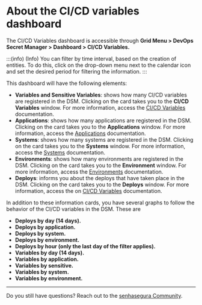 # About the CI/CD variables dashboard

The CI/CD Variables dashboard is accessible through **Grid Menu > DevOps Secret Manager > Dashboard > CI/CD Variables.** 

:::(info) (Info)
You can filter by time interval, based on the creation of entities. To do this, click on the drop-down menu next to the calendar icon and set the desired period for filtering the information.
:::

This dashboard will have the following elements:

* **Variables and Sensitive Variables**: shows how many CI/CD variables are registered in the DSM. Clicking on the card takes you to the **CI/CD Variables** window. For more information, access the [CI/CD Variables](/v3-32/docs/dsm-about-cicd) documentation.
* **Applications**: shows how many applications are registered in the DSM. Clicking on the card takes you to the **Applications** window. For more information, access the [Applications](/v3-32/docs/how-to-manage-an-application-in-devops-secret-manager) documentation.
* **Systems**: shows how many systems are registered in the DSM. Clicking on the card takes you to the **Systems** window. For more information, access the [Systems](/v3-32/docs/how-to-manage-systems) documentation.
* **Environments**: shows how many environments are registered in the DSM. Clicking on the card takes you to the **Environment** window. For more information, access the [Environments](/v3-32/docs/how-to-manage-environments) documentation.
* **Deploys**: informs you about the deploys that have taken place in the DSM. Clicking on the card takes you to the **Deploys** window. For more information, access the on [CI/CD Variables](/v3-32/docs/dsm-about-cicd) documentation.

In addition to these information cards, you have several graphs to follow the behavior of the CI/CD variables in the DSM. These are

* **Deploys by day (14 days).**
* **Deploys by application.**
* **Deploys by system.**
* **Deploys by environment.**
* **Deploys by hour (only the last day of the filter applies).**
* **Variables by day (14 days).**
* **Variables by application.**
* **Variables by sensitive.**
* **Variables by system.**
* **Variables by environment.**

---

Do you still have questions? Reach out to the [senhasegura Community](https://community.senhasegura.io/).